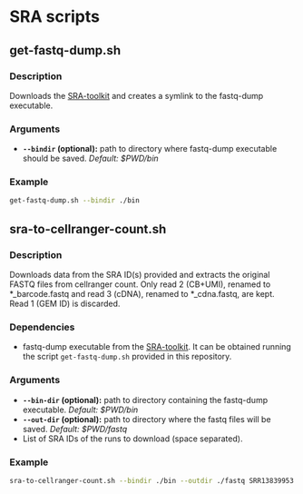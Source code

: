 # SRA scripts

## get-fastq-dump.sh

### Description

  Downloads the [SRA-toolkit](https://github.com/ncbi/sra-tools/wiki/01.-Downloading-SRA-Toolkit)
  and creates a symlink to the fastq-dump executable.

### Arguments

- **`--bindir` (optional):**
  path to directory where fastq-dump executable should be saved.
  *Default: $PWD/bin*

### Example

```bash
get-fastq-dump.sh --bindir ./bin
```

## sra-to-cellranger-count.sh

### Description

  Downloads data from the SRA ID(s) provided
  and extracts the original FASTQ files from cellranger count.
  Only read 2 (CB+UMI), renamed to *_barcode.fastq
  and read 3 (cDNA), renamed to \*_cdna.fastq, are kept.
  Read 1 (GEM ID) is discarded.

### Dependencies

- fastq-dump executable from the [SRA-toolkit](https://github.com/ncbi/sra-tools/wiki/01.-Downloading-SRA-Toolkit).
  It can be obtained running the script `get-fastq-dump.sh`
  provided in this repository.

### Arguments

- **`--bin-dir` (optional):**
  path to directory containing the fastq-dump executable.
  *Default: $PWD/bin*
- **`--out-dir` (optional):**
  path to directory where the fastq files will be saved.
  *Default: $PWD/fastq*
- List of SRA IDs of the runs to download (space separated).

### Example

```bash
sra-to-cellranger-count.sh --bindir ./bin --outdir ./fastq SRR13839953 SRR13839961 SRR13839973
```
